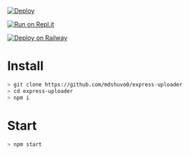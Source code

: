 [![Deploy](https://www.herokucdn.com/deploy/button.svg)](https://heroku.com/deploy?template=https://github.com/mdshuvo0/express-uploader/)

[![Run on Repl.it](https://repl.it/badge/github/zennn08/express-uploader)](https://repl.it/github/mdshuvo0/express-uploader)

[![Deploy on Railway](https://railway.app/button.svg)](https://railway.app/new?template=https%3A%2F%2Fgithub.com%2Frailwayapp%2Fexamples%2Ftree%2Fmaster%2Fexamples%2Fexpressjs)

# Install

```bash
> git clone https://github.com/mdshuvo0/express-uploader
> cd express-uploader
> npm i
```

# Start

```bash
> npm start
```
